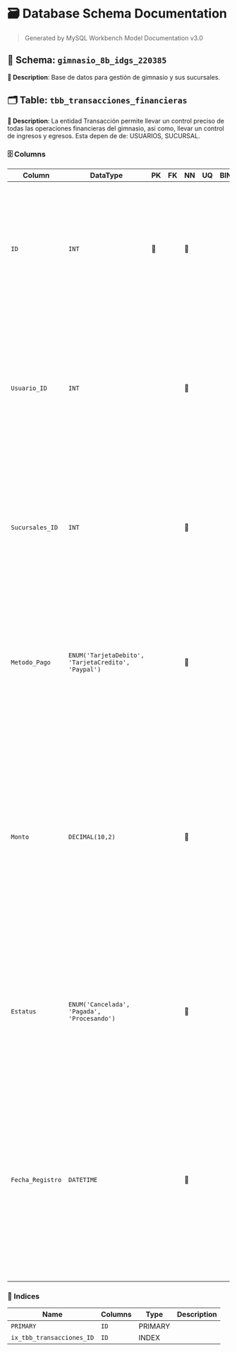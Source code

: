 # 🗃️ Database Schema Documentation

> Generated by MySQL Workbench Model Documentation v3.0


## 📂 Schema: `gimnasio_8b_idgs_220385`

**📝 Description**: Base de datos para gestión de gimnasio y sus sucursales. 


## 🗂️ Table: `tbb_transacciones_financieras`

**📝 Description**: La entidad Transacción permite llevar un control preciso de todas las operaciones financieras del gimnasio, asi como, llevar un control de ingresos y egresos. Esta depen de de: USUARIOS, SUCURSAL.

### 🗄️ Columns
| Column          | DataType                                      | PK  | FK  | NN  | UQ  | BIN | UN  | ZF  | AI  | Default | Comment |
| -------------- | -------------------------------------------- | --- | --- | --- | --- | --- | --- | --- | --- | ------- | ------- |
| `ID`           | `INT`                                       | 🔑  |     | 🚫  |     |     |     |     | ⚡  |         | **Descripción:** Atributo numérico autoincremental que distingue de manera única a la transacción realizada por o hacia un usuario.<br>**Naturaleza:** Cuantitativo.<br>**Dominio:** Entero Positivo.<br>**Composición:** 1{0-1} |
| `Usuario_ID`   | `INT`                                       |     |     | 🚫  |     |     |     |     |     |         | **Descripción:** Atributo numérico que identifica de manera única a un usuario del gimnasio que realiza o se le realiza la transacción.<br>**Naturaleza:** Cuantitativo.<br>**Dominio:** Entero Positivo.<br>**Composición:** 1{0-1} |
| `Sucursales_ID` | `INT`                                      |     |     | 🚫  |     |     |     |     |     |         | **Descripción:** Atributo numérico que identifica de manera única a la sucursal que realiza o se le realiza la transacción.<br>**Naturaleza:** Cuantitativo.<br>**Dominio:** Entero Positivo.<br>**Composición:** 1{0-1} |
| `Metodo_Pago`  | `ENUM('TarjetaDebito', 'TarjetaCredito', 'Paypal')` |     |     | 🚫  |     |     |     |     |     |         | **Descripción:** Almacena la información de pago de un usuario o cliente.<br>**Naturaleza:** Cualitativo.<br>**Dominio:** Conjunto de valores predeterminados.<br>**Composición:** ['TarjetaDebito', 'TarjetaCredito', 'Paypal'] |
| `Monto`        | `DECIMAL(10,2)`                             |     |     | 🚫  |     |     |     |     |     |         | **Descripción:** Determina la cantidad monetaria a pagar por un usuario.<br>**Naturaleza:** Cuantitativo.<br>**Dominio:** Números enteros, números decimales y punto.<br>**Composición:** Número_entero = 1{0-9}10 <br> Punto_decimal = [.] <br> Número_decimal = 0{0-9}2 <br> Monto = Número_entero + Punto + Número_decimal |
| `Estatus`      | `ENUM('Cancelada', 'Pagada', 'Procesando')` |     |     | 🚫  |     |     |     |     |     |         | **Descripción:** Dato de auditoría que define el estatus de la transacción.<br>**Naturaleza:** Cualitativo.<br>**Dominio:** Conjunto de valores permitidos.<br>**Composición:** ['Cancelada', 'Pagada', 'Procesando'] |
| `Fecha_Registro` | `DATETIME`                               |     |     | 🚫  |     |     |     |     |     |         | **Descripción:** Fecha y hora de registro de la transacción. <br>**Naturaleza:** Cuantitativo. <br>**Dominio:** Fecha y Hora. <br>**Composición:** <ul><li>Año = 4{0-9}4</li><li>Mes = [01-12]</li><li>Día = [01-31]</li><li>Hora = [00-23]</li><li>Minuto = [00-59]</li><li>Segundo = [00-59]</li></ul> |





### 🔑 Indices

| Name | Columns | Type | Description |
| --- | --- | --- | --- |
| `PRIMARY` | `ID` | PRIMARY |  |
| `ix_tbb_transacciones_ID` | `ID` | INDEX |  |
